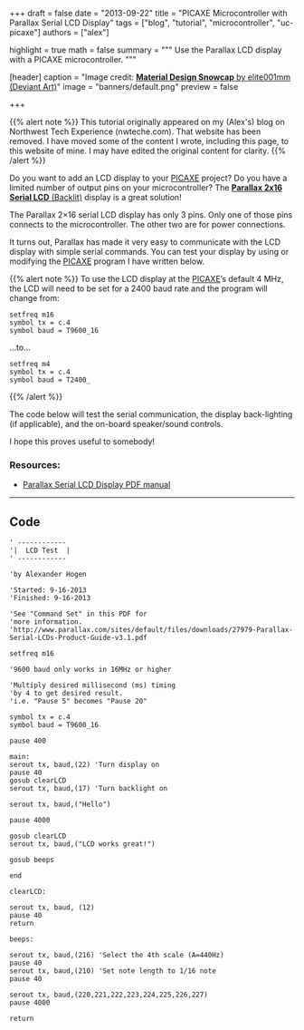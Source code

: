 +++
draft = false
date = "2013-09-22"
title = "PICAXE Microcontroller with Parallax Serial LCD Display"
tags = ["blog", "tutorial", "microcontroller", "uc-picaxe"]
authors = ["alex"]

highlight = true
math = false
summary = """
Use the Parallax LCD display with a PICAXE microcontroller.
"""

[header]
  caption = "Image credit: [**Material Design Snowcap** by elite001mm (Deviant Art)](https://www.deviantart.com/elite001mm)"
  image = "banners/default.png"
  preview = false

+++

{{% alert note %}}
This tutorial originally appeared on my (Alex's) blog on Northwest Tech Experience (nwteche.com). That website has been removed. I have moved some of the content I wrote, including this page, to this website of mine. I may have edited the original content for clarity.
{{% /alert %}}

Do you want to add an LCD display to your [PICAXE](http://www.picaxe.com/) project? Do you have a limited number of output pins on your microcontroller? The [**Parallax 2x16 Serial LCD** (Backlit)](https://www.parallax.com/product/27977) display is a great solution!

The Parallax 2×16 serial LCD display has only 3 pins. Only one of those pins connects to the microcontroller. The other two are for power connections.

It turns out, Parallax has made it very easy to communicate with the LCD display with simple serial commands. You can test your display by using or modifying the [PICAXE](http://www.picaxe.com/) program I have written below.

{{% alert note %}}
To use the LCD display at the [PICAXE](http://www.picaxe.com/)’s default 4 MHz, the LCD will need to be set for a 2400 baud rate and the program will change from:

```basic
setfreq m16
symbol tx = c.4
symbol baud = T9600_16
```

…to…

```basic
setfreq m4
symbol tx = c.4
symbol baud = T2400_
```
{{% /alert %}}

The code below will test the serial communication, the display back-lighting (if applicable), and the on-board speaker/sound controls.

I hope this proves useful to somebody!

### Resources:

- [Parallax Serial LCD Display PDF manual](https://www.parallax.com/sites/default/files/downloads/27979-Parallax-Serial-LCDs-Product-Guide-v3.1.pdf)

--------
## Code

```basic
' ------------
'|  LCD Test  |
' ------------

'by Alexander Hogen

'Started: 9-16-2013
'Finished: 9-16-2013

'See "Command Set" in this PDF for
'more information.
'http://www.parallax.com/sites/default/files/downloads/27979-Parallax-Serial-LCDs-Product-Guide-v3.1.pdf

setfreq m16

'9600 baud only works in 16MHz or higher

'Multiply desired millisecond (ms) timing
'by 4 to get desired result.
'i.e. "Pause 5" becomes "Pause 20"

symbol tx = c.4
symbol baud = T9600_16

pause 400

main:
serout tx, baud,(22) 'Turn display on
pause 40
gosub clearLCD
serout tx, baud,(17) 'Turn backlight on

serout tx, baud,("Hello")

pause 4000

gosub clearLCD
serout tx, baud,("LCD works great!")

gosub beeps

end

clearLCD:

serout tx, baud, (12)
pause 40
return

beeps:

serout tx, baud,(216) 'Select the 4th scale (A=440Hz)
pause 40
serout tx, baud,(210) 'Set note length to 1/16 note
pause 40

serout tx, baud,(220,221,222,223,224,225,226,227)
pause 4000

return
```

